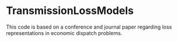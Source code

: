 # TransmissionLossModels
This code is based on a conference and journal paper regarding loss representations in economic dispatch problems. 
